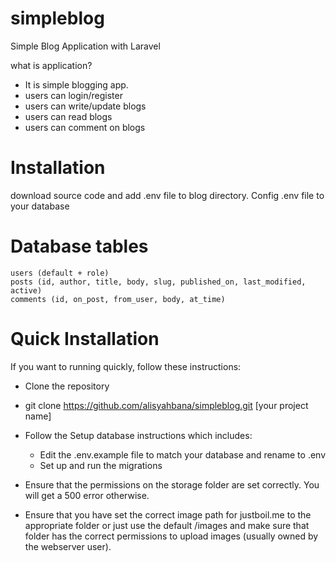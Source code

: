 # simpleblog
Simple Blog Application with Laravel

what is application?
- It is simple blogging app.
- users can login/register
- users can write/update blogs
- users can read blogs
- users can comment on blogs

# Installation
download source code and add .env file to blog directory. Config .env file to your database

# Database tables

    users (default + role)
    posts (id, author, title, body, slug, published_on, last_modified, active)
    comments (id, on_post, from_user, body, at_time)

# Quick Installation 
If you want to running quickly, follow these instructions:

  - Clone the repository

  - git clone https://github.com/alisyahbana/simpleblog.git [your project name]

  - Follow the Setup database instructions which includes:
      - Edit the .env.example file to match your database and rename to .env
      - Set up and run the migrations

  - Ensure that the permissions on the storage folder are set correctly. You will get a 500 error otherwise.

  - Ensure that you have set the correct image path for justboil.me to the appropriate folder or just use the default /images and make sure that folder has the correct permissions to upload images (usually owned by the webserver user).

